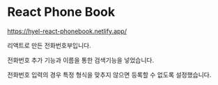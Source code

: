 # React Phone Book

<https://hyel-react-phonebook.netlify.app/>

리액트로 만든 전화번호부입니다.

전화번호 추가 기능과 이름을 통한 검색기능을 넣었습니다.

전화번호 입력의 경우 특정 형식을 맞추지 않으면 등록할 수 없도록 설정했습니다.